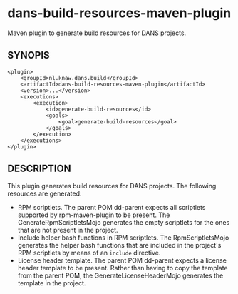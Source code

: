 dans-build-resources-maven-plugin
=================================

Maven plugin to generate build resources for DANS projects.


SYNOPIS
-------

    <plugin>
        <groupId>nl.knaw.dans.build</groupId>
        <artifactId>dans-build-resources-maven-plugin</artifactId>
        <version>...</version>
        <executions>
            <execution>
                <id>generate-build-resources</id>
                <goals>
                    <goal>generate-build-resources</goal>
                </goals>
            </execution>
        </executions>
    </plugin>

DESCRIPTION
-----------

This plugin generates build resources for DANS projects. The following resources are generated:

* RPM scriptlets. The parent POM dd-parent expects all scriptlets supported by rpm-maven-plugin to be present. The GenerateRpmScriptletsMojo generates the
  empty scriptlets for the ones that are not present in the project.
* Include helper bash functions in RPM scriptlets. The RpmScriptletsMojo generates the helper bash functions that are included in the project's RPM scriptlets
  by means of an `include` directive.
* License header template. The parent POM dd-parent expects a license header template to be present. Rather than having to copy the template from the parent
  POM, the GenerateLicenseHeaderMojo generates the template in the project. 